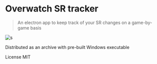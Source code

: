 # Overwatch SR tracker

>An electron app to keep track of your SR changes on a game-by-game basis

![s](http://take.ms/KNPmW)

Distributed as an archive with pre-built Windows executable

License MIT
